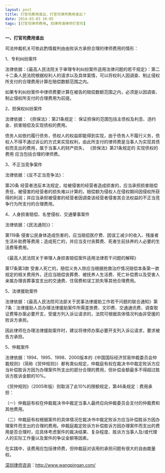 ```yaml
---
layout: post
title: 打官司费用谁出，打官司律师费用谁出？
date: 2014-03-03 16:05
tags: [打官司律师费用, 找律师请律师打官司]
---
```

<strong>一、打官司费用谁出</strong>

司法仲裁机关可依此酌情裁判由由败诉方承担合理的律师费用的情形：

1、专利纠纷案件

法律依据：《最高人民法院关于审理专利纠纷案件适用法律问题的若干规定》：第二十二条人民法院根据权利人的请求以及具体案情，可以将权利人因调查、制止侵权所支付的合理费用计算在赔偿数额范围之内。 

如果专利纠纷案件中律师费要计算在被告的赔偿数额范围之内，必须是以因调查、制止侵权所支付的合理费用为前提。

2、担保权纠纷案件

法律依据： 《担保法》：第21条规定： 保证担保的范围包括主债权及利息、违约金、损害赔偿及实现债权的费用。

债务人如依约履行债务，债权人的权益即能得到实现，由于债务人不履行义务，债权人不得不通过诉讼的方式来实现权利，由此所支付的律师费是当事人为实现其债权而支出的费用，属于当事人的财产损失， 《担保法》第21条规定的 实现债权的费用
应当包括合理的律师费。

3、不正当竞争案件

法律依据：《反不正当竞争法》：

第20条 经营者违反本法规定，给被侵害的经营者造成损害的，应当承担损害赔偿责任，被侵害的经营者的损失难以计算的，赔偿额为侵权人在侵权期间因侵权所获得的利润；并应当承担被侵害的经营者因调查该经营者侵害其合法权益的不正当竞争行为所支付的合理费用。

4、人身损害赔偿、名誉侵权、交通肇事案件

法律依据：《民法通则》》：

第119条 侵害公民身体造成伤害的，应当赔偿医疗费、因误工减少的收入、残废者生活补助费等费用；造成死亡的，并应当支付丧葬费、死者生前扶养的人必要的生活费等费用。 

《最高人民法院关于审理人身损害赔偿案件适用法律若干问题的解释》

第17条第3款 受害人死亡的，赔偿义务人除应当根据抢救治疗情况赔偿本条第一款规定的相关费用外，还应当赔偿丧葬费、被抚养人生活费、死亡补偿费以及受害人亲属办理丧葬事宜支出的交通费、住宿费和误工损失等其他合理费用。 

5、法律援助案件

法律依据：《最高人民法院司法部关于民事法律援助工作若干问题的联合通知》第7条：法律援助人员办理法律援助案件所需差旅费、文印费、交通通讯费、调查取证费等办案必要开支，受援方列入诉讼请求的，法院可根据具体情况判由非受援的败诉方承担。

因此律师在办理法律援助案件时，建议将律师办案必要开支列入诉讼请求，要求被告方承担。

5、仲裁案件

法律依据：1994、1995、1998、2000版本的《中国国际经济贸易仲裁委员会仲裁规则》（简称《贸仲规则》）都有类似规定，仲裁庭有权在裁决书中裁定败诉方应当补偿胜诉方因为办理案件所支出的部分合理的费用，但补偿金额最多不得超过胜诉方胜诉金额的10%。

《贸仲规则》（2005年版）则取消了此10%的限额规定，第46条规定：费用承担：

（一）仲裁庭有权在仲裁裁决书中裁定当事人最终应向仲裁委员会支付的仲裁费和其他费用。

（二）仲裁庭有权根据案件的具体情况在裁决书中裁定败诉方应当补偿胜诉方因办理案件而支出的合理的费用。仲裁庭裁定败诉方补偿胜诉方因办理案件而支出的费用是否合理时，应具体考虑案件的裁决结果、复杂程度、胜诉方当事人及/或代理人的实际工作量以及案件的争议金额等因素。

在实践中，该费用应包括律师费，但仲裁庭对该用的承担问题有很大的自由裁量权。

<a href="http://www.wangpingan.com/">深圳律师咨询</a>：<a href="http://www.wangpingan.com/">http://www.wangpingan.com/</a>

